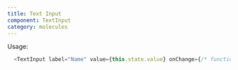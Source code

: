 ```yaml
---
title: Text Input
component: TextInput
category: molecules
---
```

Usage: 
```js
  <TextInput label="Name" value={this.state.value} onChange={/* function */} />
```
